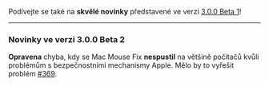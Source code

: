 Podívejte se také na **skvělé novinky** představené ve verzi [3.0.0 Beta 1](https://github.com/noah-nuebling/mac-mouse-fix/releases/tag/3.0.0-Beta-1.1)!

---

### Novinky ve verzi 3.0.0 Beta 2

**Opravena** chyba, kdy se Mac Mouse Fix **nespustil** na většině počítačů kvůli problémům s bezpečnostními mechanismy Apple. Mělo by to vyřešit problém [#369](https://github.com/noah-nuebling/mac-mouse-fix/issues/369).